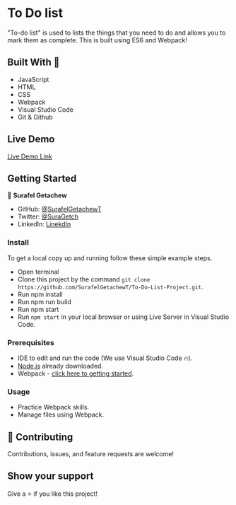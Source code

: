 # To Do list

"To-do list" is used to lists the things that you need to do and allows you to mark them as complete.
This is built using ES6 and Webpack!

## Built With 🔨

- JavaScript
- HTML
- CSS
- Webpack
- Visual Studio Code
- Git & Github

## Live Demo

[Live Demo Link](https://surafelgetachewt.github.io/To-do-list-project.github.io/dist/)

## Getting Started

👤 **Surafel Getachew**

- GitHub: [@SurafelGetachewT](https://github.com/SurafelGetachewT)
- Twitter: [@SuraGetch](https://twitter.com/SuraGetch)
- LinkedIn: [LinekdIn](https://www.linkedin.com/in/surafel-getachew-80155b187/)

### Install

To get a local copy up and running follow these simple example steps.

- Open terminal
- Clone this project by the command `git clone https://github.com/SurafelGetachewT/To-Do-List-Project.git`.
- Run npm install
- Run npm run build
- Run npm start
- Run `npm start` in your local browser or using Live Server in Visual Studio Code.

### Prerequisites

- IDE to edit and run the code (We use Visual Studio Code 🔥).
- [Node.js](https://nodejs.org/en/download/) already downloaded.
- Webpack - [click here to getting started](https://webpack.js.org/guides/getting-started/).

### Usage

- Practice Webpack skills.
- Manage files using Webpack.

## 🤝 Contributing

Contributions, issues, and feature requests are welcome!

## Show your support

Give a ⭐️ if you like this project!
